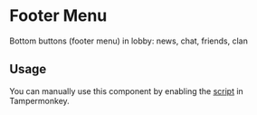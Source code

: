 # Footer Menu

Bottom buttons (footer menu) in lobby: news, chat, friends, clan

## Usage

You can manually use this component by enabling the [script](https://raw.githubusercontent.com/Neutrxl/Themed/main/Lobby/FooterMenu/FooterMenu.user.js) in Tampermonkey.